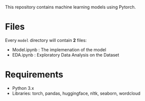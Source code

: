 This repository contains machine learning models using Pytorch.

# Files
Every `model` directory will contain __2__ files:
- Model.ipynb : The implemenation of the model
- EDA.ipynb : Exploratory Data Analysis on the Dataset

# Requirements 
- Python 3.x
- Libraries: torch, pandas, huggingface, nltk, seaborn, wordcloud

